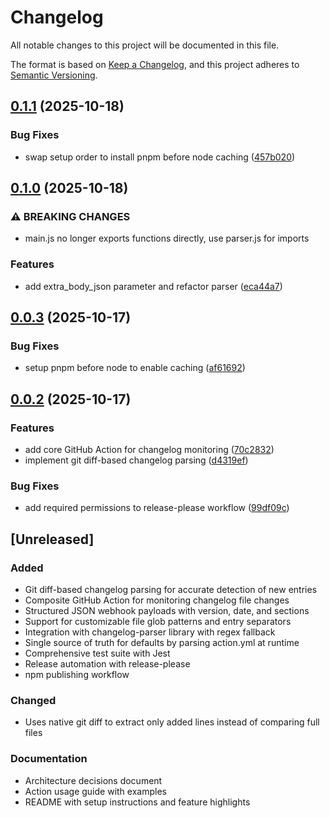 # Changelog

All notable changes to this project will be documented in this file.

The format is based on [Keep a Changelog](https://keepachangelog.com/en/1.1.0/),
and this project adheres to [Semantic Versioning](https://semver.org/spec/v2.0.0.html).

## [0.1.1](https://github.com/lukeocodes/changelog-log/compare/changelog-log-v0.1.0...changelog-log-v0.1.1) (2025-10-18)


### Bug Fixes

* swap setup order to install pnpm before node caching ([457b020](https://github.com/lukeocodes/changelog-log/commit/457b02037a47481f3d082b3376cdfdf7c1530a1b))

## [0.1.0](https://github.com/lukeocodes/changelog-log/compare/changelog-log-v0.0.3...changelog-log-v0.1.0) (2025-10-18)


### ⚠ BREAKING CHANGES

* main.js no longer exports functions directly, use parser.js for imports

### Features

* add extra_body_json parameter and refactor parser ([eca44a7](https://github.com/lukeocodes/changelog-log/commit/eca44a739315b733c9cdf0d377523e93777eae29))

## [0.0.3](https://github.com/lukeocodes/changelog-log/compare/changelog-log-v0.0.2...changelog-log-v0.0.3) (2025-10-17)


### Bug Fixes

* setup pnpm before node to enable caching ([af61692](https://github.com/lukeocodes/changelog-log/commit/af61692b1c31fd78dd100892177e0e56ae7907de))

## [0.0.2](https://github.com/lukeocodes/changelog-log/compare/changelog-log-v0.0.1...changelog-log-v0.0.2) (2025-10-17)


### Features

* add core GitHub Action for changelog monitoring ([70c2832](https://github.com/lukeocodes/changelog-log/commit/70c283292a049b7a22a66cf0986dc7e228090f3f))
* implement git diff-based changelog parsing ([d4319ef](https://github.com/lukeocodes/changelog-log/commit/d4319ef4d478fd9be7c7fa35241e38339b0b8d89))


### Bug Fixes

* add required permissions to release-please workflow ([99df09c](https://github.com/lukeocodes/changelog-log/commit/99df09c551426ed8aa04370e40721543603d8c88))

## [Unreleased]

### Added

- Git diff-based changelog parsing for accurate detection of new entries
- Composite GitHub Action for monitoring changelog file changes
- Structured JSON webhook payloads with version, date, and sections
- Support for customizable file glob patterns and entry separators
- Integration with changelog-parser library with regex fallback
- Single source of truth for defaults by parsing action.yml at runtime
- Comprehensive test suite with Jest
- Release automation with release-please
- npm publishing workflow

### Changed

- Uses native git diff to extract only added lines instead of comparing full files

### Documentation

- Architecture decisions document
- Action usage guide with examples
- README with setup instructions and feature highlights
